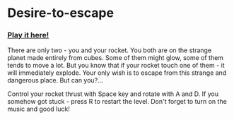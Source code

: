 # Desire-to-escape

### [Play it here!](https://sharemygame.com/@Quasar_/desire-to-scape)

There are only two - you and your rocket. You both are on the strange planet made entirely from cubes. Some of them might glow, some of them tends to move a lot. But you know that if your rocket touch one of them - it will immediately explode.  Your only wish is to escape from this strange and dangerous place. But can you?...

Control your rocket thrust with Space key and rotate with A and D. If you somehow got stuck - press R to restart the level. Don't forget to turn on the music and good luck!


